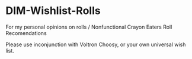 # DIM-Wishlist-Rolls
For my personal opinions on rolls / Nonfunctional Crayon Eaters Roll Recomendations

Please use inconjunction with Voltron Choosy, or your own universal wish list.

